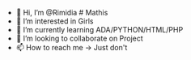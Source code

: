 - 👋 Hi, I’m @Rimidia # Mathis
- 👀 I’m interested in Girls
- 🌱 I’m currently learning ADA/PYTHON/HTML/PHP
- 💞️ I’m looking to collaborate on Project
- 📫 How to reach me -> Just don't

<!---
Rimidia/Rimidia is a ✨ special ✨ repository because its `README.md` (this file) appears on your GitHub profile.
You can click the Preview link to take a look at your changes.
--->
